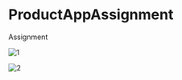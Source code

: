 # ProductAppAssignment
Assignment

![1](https://github.com/JwalantModi15/ProductAppAssignment/assets/78471553/fd90c0a9-188e-4f17-bac3-0a6b0de803b5)

![2](https://github.com/JwalantModi15/ProductAppAssignment/assets/78471553/60c6ce95-ef89-40e0-b9f3-6c4815d80e8d)


